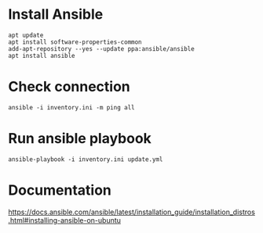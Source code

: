 # Install Ansible
```
apt update
apt install software-properties-common
add-apt-repository --yes --update ppa:ansible/ansible
apt install ansible
```

# Check connection
```
ansible -i inventory.ini -m ping all
```

# Run ansible playbook
```
ansible-playbook -i inventory.ini update.yml
```

# Documentation
https://docs.ansible.com/ansible/latest/installation_guide/installation_distros.html#installing-ansible-on-ubuntu

